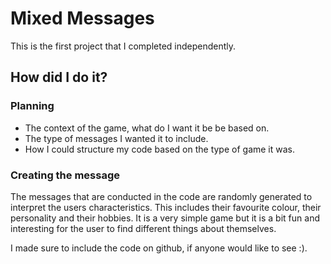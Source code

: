 # Mixed Messages
This is the first project that I completed independently.
## How did I do it?
### Planning
+ The context of the game, what do I want it be be based on. 
+ The type of messages I wanted it to include.
+ How I could structure my code based on the type of game it was.
### Creating the message
The messages that are conducted in the code are randomly generated to interpret the users characteristics. This includes their favourite colour, their personality and 
their hobbies. It is a very simple game but it is a bit fun and interesting for the user to find different things about themselves.

I made sure to include the code on github, if anyone would like to see :).

